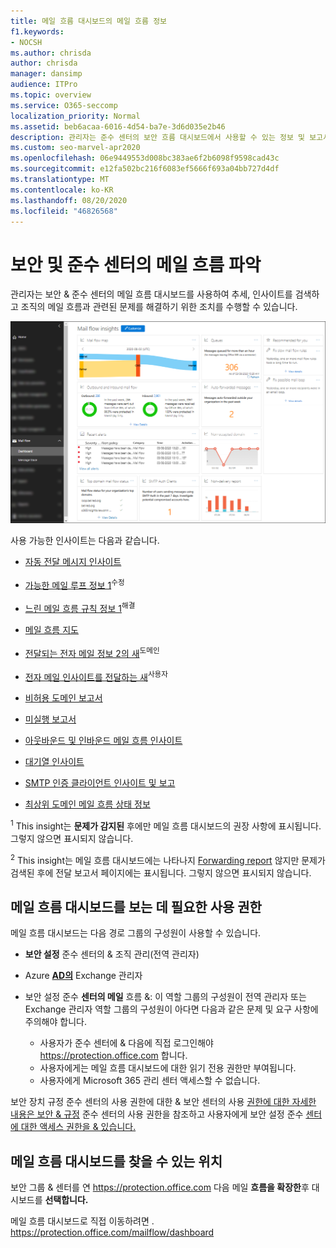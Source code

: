 ```yaml
---
title: 메일 흐름 대시보드의 메일 흐름 정보
f1.keywords:
- NOCSH
ms.author: chrisda
author: chrisda
manager: dansimp
audience: ITPro
ms.topic: overview
ms.service: O365-seccomp
localization_priority: Normal
ms.assetid: beb6acaa-6016-4d54-ba7e-3d6d035e2b46
description: 관리자는 준수 센터의 보안 흐름 대시보드에서 사용할 수 있는 정보 및 보고서에 대해 & & 있습니다.
ms.custom: seo-marvel-apr2020
ms.openlocfilehash: 06e9449553d008bc383ae6f2b6098f9598cad43c
ms.sourcegitcommit: e12fa502bc216f6083ef5666f693a04bb727d4df
ms.translationtype: MT
ms.contentlocale: ko-KR
ms.lasthandoff: 08/20/2020
ms.locfileid: "46826568"
---
```

# <a name="mail-flow-insights-in-the-security--compliance-center"></a>보안 및 준수 센터의 메일 흐름 파악

관리자는 보안 & 준수 센터의 메일 흐름 대시보드를 사용하여 추세, 인사이트를 검색하고 조직의 메일 흐름과 관련된 문제를 해결하기 위한 조치를 수행할 수 있습니다.

![보안 및 준수 센터의 & 메일 흐름 대시보드](../../media/mail-flow-dashboard-v2.png)

사용 가능한 인사이트는 다음과 같습니다.

- [자동 전달 메시지 인사이트](mfi-auto-forwarded-messages-report.md)

- [가능한 메일 루프 정보 1](mfi-mail-loop-insight.md)<sup>수정</sup>

- [느린 메일 흐름 규칙 정보 1](mfi-slow-mail-flow-rules-insight.md)<sup>해결</sup>

- [메일 흐름 지도](mfi-mail-flow-map-report.md)

- [전달되는 전자 메일 정보 2의 새](mfi-new-domains-being-forwarded-email.md)<sup>도메인</sup>

- [전자 메일 인사이트를 전달하는 새](mfi-new-users-forwarding-email.md)<sup>사용자</sup>

- [비허용 도메인 보고서](mfi-non-accepted-domain-report.md)

- [미실행 보고서](mfi-non-delivery-report.md)

- [아웃바운드 및 인바운드 메일 흐름 인사이트](mfi-outbound-and-inbound-mail-flow.md)

- [대기열 인사이트](mfi-queue-alerts-and-queues.md)

- [SMTP 인증 클라이언트 인사이트 및 보고](mfi-smtp-auth-clients-report.md)

- [최상위 도메인 메일 흐름 상태 정보](mfi-domain-mail-flow-status-insight.md)

<sup>1</sup> This insight는 **문제가 감지된** 후에만 메일 흐름 대시보드의 권장 사항에 표시됩니다. 그렇지 않으면 표시되지 않습니다.

<sup>2</sup> This insight는 메일 흐름 대시보드에는 나타나지 [Forwarding report](view-mail-flow-reports.md#forwarding-report) 않지만 문제가 검색된 후에 전달 보고서 페이지에는 표시됩니다. 그렇지 않으면 표시되지 않습니다.

## <a name="permissions-required-to-view-the-mail-flow-dashboard"></a>메일 흐름 대시보드를 보는 데 필요한 사용 권한

메일 흐름 대시보드는 다음 경로 그룹의 구성원이 사용할 수 있습니다.

- **보안 설정** 준수 센터의 & 조직 관리(전역 관리자)

- Azure **[AD의](https://docs.microsoft.com/azure/active-directory/users-groups-roles/directory-assign-admin-roles#exchange-administrator)** Exchange 관리자

- 보안 설정 준수 **센터의 메일** 흐름 &: 이 역할 그룹의 구성원이 전역 관리자 또는 Exchange 관리자 역할 그룹의 구성원이 아다면 다음과 같은 문제 및 요구 사항에 주의해야 합니다.

  - 사용자가 준수 센터에 & 다음에 직접 로그인해야 <https://protection.office.com> 합니다.
  - 사용자에게는 메일 흐름 대시보드에 대한 읽기 전용 권한만 부여됩니다.
  - 사용자에게 Microsoft 365 관리 센터 액세스할 수 없습니다.

보안 장치 규정 준수 센터의 사용 권한에 대한 & 보안 센터의 사용 [권한에 대한 자세한 내용은 보안 & 규정](permissions-in-the-security-and-compliance-center.md) 준수 센터의 사용 권한을 참조하고 사용자에게 보안 설정 준수 [센터에 대한 액세스 권한을 & 있습니다.](grant-access-to-the-security-and-compliance-center.md)

## <a name="where-to-find-the-mail-flow-dashboard"></a>메일 흐름 대시보드를 찾을 수 있는 위치

보안 그룹 & 센터를 연 <https://protection.office.com> 다음 메일 **흐름을 확장한**후 대시보드를 **선택합니다.**

메일 흐름 대시보드로 직접 이동하려면 . <https://protection.office.com/mailflow/dashboard>
